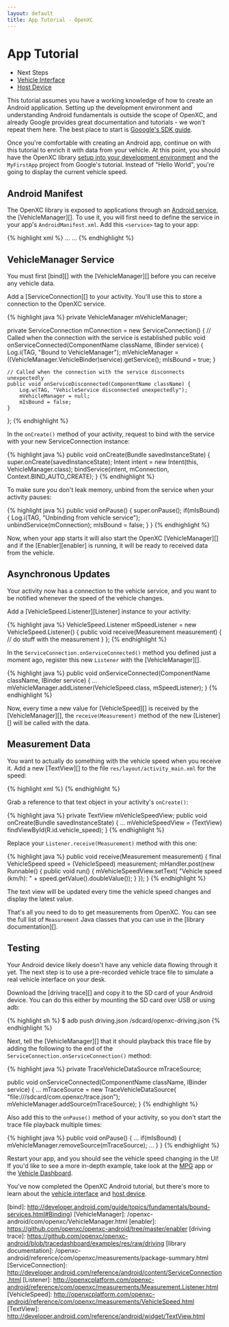 ```yaml
---
layout: default
title: App Tutorial - OpenXC
---
```


<div class="page-header">
    <h1>App Tutorial</h1>
</div>

<div class="pull-right well span2">
    <ul class="nav nav-list">
        <li class="nav-header">Next Steps</li>
        <li><a href="/vehicle-interface/index.html">Vehicle Interface</a></li>
        <li><a href="/android/index.html">Host Device</a></li>
    </ul>
</div>

This tutorial assumes you have a working knowledge of how to create an Android
application. Setting up the development environment and understanding Android
fundamentals is outside the scope of OpenXC, and already Google provides great
documentation and tutorials - we won't repeat them here. The best place to start
is [Gooogle's SDK guide][sdk].

Once you're comfortable with creating an Android app, continue on with this
tutorial to enrich it with data from your vehicle. At this point, you should
have the OpenXC library
[setup into your development environment][library project] and the `MyFirstApp`
project from Google's tutorial. Instead of "Hello World", you're going to display
the current vehicle speed.

<div class="page-header">
<h2>Android Manifest</h2>
</div>

The OpenXC library is exposed to applications through an
[Android service][], the [VehicleManager][]. To use it, you will first need to
define the service in your app's `AndroidManifest.xml`. Add this `<service>` tag
to your app:

{% highlight xml %}
<application>
    ...
    <service android:name="com.openxc.VehicleManager"/>
    ...
</application>
{% endhighlight %}

<div class="page-header">
<h2>VehicleManager Service</h2>
</div>

You must first [bind][] with the [VehicleManager][] before you can receive
any vehicle data.

Add a [ServiceConnection][] to your activity. You'll use this to store a
connection to the OpenXC service.

{% highlight java %}
private VehicleManager mVehicleManager;

private ServiceConnection mConnection = new ServiceConnection() {
    // Called when the connection with the service is established
    public void onServiceConnected(ComponentName className,
            IBinder service) {
        Log.i(TAG, "Bound to VehicleManager");
        mVehicleManager = ((VehicleManager.VehicleBinder)service).getService();
        mIsBound = true;
    }

    // Called when the connection with the service disconnects unexpectedly
    public void onServiceDisconnected(ComponentName className) {
        Log.w(TAG, "VehicleService disconnected unexpectedly");
        mVehicleManager = null;
        mIsBound = false;
    }
};
{% endhighlight %}

In the `onCreate()` method of your activity, request to bind with the service
with your new ServiceConnection instance:

{% highlight java %}
public void onCreate(Bundle savedInstanceState) {
    super.onCreate(savedInstanceState);
    Intent intent = new Intent(this, VehicleManager.class);
    bindService(intent, mConnection, Context.BIND_AUTO_CREATE);
}
{% endhighlight %}

To make sure you don't leak memory, unbind from the service when your activity
pauses:

{% highlight java %}
public void onPause() {
    super.onPause();
    if(mIsBound) {
        Log.i(TAG, "Unbinding from vehicle service");
        unbindService(mConnection);
        mIsBound = false;
    }
}
{% endhighlight %}


Now, when your app starts it will also start the OpenXC [VehicleManager][] and if
the [Enabler][enabler] is running, it will be ready to received data from the
vehicle.

<div class="page-header">
<h2>Asynchronous Updates</h2>
</div>

Your activity now has a connection to the vehicle service, and you want to be
notified whenever the speed of the vehicle changes.

Add a [VehicleSpeed.Listener][Listener] instance to your activity:

{% highlight java %}
VehicleSpeed.Listener mSpeedListener = new VehicleSpeed.Listener() {
    public void receive(Measurement measurement) {
        // do stuff with the measurement
    }
};
{% endhighlight %}

In the `ServiceConnection.onServiceConnected()` method you defined just a moment
ago, register this new `Listener` with the [VehicleManager][].

{% highlight java %}
public void onServiceConnected(ComponentName className, IBinder service) {
    ...
    mVehicleManager.addListener(VehicleSpeed.class, mSpeedListener);
}
{% endhighlight %}

Now, every time a new value for [VehicleSpeed][] is received by the
[VehicleManager][], the `receive(Measurement)` method of the new [Listener][]
will be called with the data.

<div class="page-header">
<h2>Measurement Data</h2>
</div>

You want to actually do something with the vehicle speed when you receive it.
Add a new [TextView][] to the file `res/layout/activity_main.xml` for the speed:

{% highlight xml %}
<TextView android:id="@+id/vehicle_speed"/>
{% endhighlight %}

Grab a reference to that text object in your activity's `onCreate()`:

{% highlight java %}
private TextView mVehicleSpeedView;
public void onCreate(Bundle savedInstanceState) {
    ...
    mVehicleSpeedView = (TextView) findViewById(R.id.vehicle_speed);
}
{% endhighlight %}

Replace your `Listener.receive(Measurement)` method with this
one:

{% highlight java %}
public void receive(Measurement measurement) {
    final VehicleSpeed speed = (VehicleSpeed) measurement;
    mHandler.post(new Runnable() {
        public void run() {
            mVehicleSpeedView.setText(
                "Vehicle speed (km/h): " + speed.getValue().doubleValue());
        }
    });
}
{% endhighlight %}

The text view will be updated every time the vehicle speed changes and display
the latest value.

That's all you need to do to get measurements from OpenXC. You can see the full
list of `Measurement` Java classes that you can use in the
[library documentation][].

<div class="page-header">
<h2>Testing</h2>
</div>

Your Android device likely doesn't have any vehicle data flowing through it yet.
The next step is to use a pre-recorded vehicle trace file to simulate a real
vehicle interface on your desk.

Download the [driving trace][] and copy it to the SD card of your Android
device. You can do this either by mounting the SD card over USB or using adb:

{% highlight sh %}
$ adb push driving.json /sdcard/openxc-driving.json
{% endhighlight %}

Next, tell the [VehicleManager][] that it should playback this trace file by
adding the following to the end of the `ServiceConnection.onServiceConnection()`
method:

{% highlight java %}
private TraceVehicleDataSource mTraceSource;

public void onServiceConnected(ComponentName className, IBinder service) {
    ...
    mTraceSource = new TraceVehicleDataSource(
            "file:///sdcard/com.openxc/trace.json");
    mVehicleManager.addSource(mTraceSource);
}
{% endhighlight %}

Also add this to the `onPause()` method of your activity, so you don't start the
trace file playback multiple times:

{% highlight java %}
public void onPause() {
    ...
    if(mIsBound) {
        mVehicleManager.removeSource(mTraceSource);
        ...
    }
}
{% endhighlight %}

Restart your app, and you should see the vehicle speed changing in the UI! If
you'd like to see a more in-depth example, take look at the [MPG][] app or the
[Vehicle Dashboard][].

You've now completed the OpenXC Android tutorial, but there's more to learn
about the [vehicle interface][] and [host device][].

[sdk]: http://developer.android.com/sdk/index.html
[gg]: http://groups.google.com/group/openxc
[vehicle interface]: /vehicle-interface/index.html
[host device]: /android/index.html
[library project]: /getting-started/library-installation.html
[Vehicle Dashboard]: https://github.com/openxc/openxc-android/tree/master/examples
[MPG]: https://github.com/openxc/mpg
[Android service]: http://developer.android.com/guide/components/services.html
[bind]: http://developer.android.com/guide/topics/fundamentals/bound-services.html#Binding)
[VehicleManager]: /openxc-android/com/openxc/VehicleManager.html
[enabler]: https://github.com/openxc/openxc-android/tree/master/enabler
[driving trace]: https://github.com/openxc/openxc-android/blob/tracedashboard/examples/res/raw/driving
[library documentation]: /openxc-android/reference/com/openxc/measurements/package-summary.html
[ServiceConnection]: http://developer.android.com/reference/android/content/ServiceConnection.html
[Listener]: http://openxcplatform.com/openxc-android/reference/com/openxc/measurements/Measurement.Listener.html
[VehicleSpeed]: http://openxcplatform.com/openxc-android/reference/com/openxc/measurements/VehicleSpeed.html
[TextView]: http://developer.android.com/reference/android/widget/TextView.html
